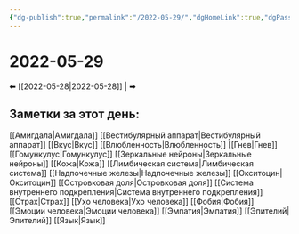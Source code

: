 ```yaml
---
{"dg-publish":true,"permalink":"/2022-05-29/","dgHomeLink":true,"dgPassFrontmatter":false}
---
```


# 2022-05-29
⬅ [[2022-05-28|2022-05-28]] |  ➡

## Заметки за этот день:
[[Амигдала|Амигдала]]
[[Вестибулярный аппарат|Вестибулярный аппарат]]
[[Вкус|Вкус]]
[[Влюбленность|Влюбленность]]
[[Гнев|Гнев]]
[[Гомункулус|Гомункулус]]
[[Зеркальные нейроны|Зеркальные нейроны]]
[[Кожа|Кожа]]
[[Лимбическая система|Лимбическая система]]
[[Надпочечные железы|Надпочечные железы]]
[[Окситоцин|Окситоцин]]
[[Островковая доля|Островковая доля]]
[[Система внутреннего подкрепления|Система внутреннего подкрепления]]
[[Страх|Страх]]
[[Ухо человека|Ухо человека]]
[[Фобия|Фобия]]
[[Эмоции человека|Эмоции человека]]
[[Эмпатия|Эмпатия]]
[[Эпителий|Эпителий]]
[[Язык|Язык]]